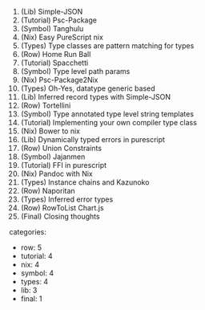 1. (Lib)      Simple-JSON
1. (Tutorial) Psc-Package
1. (Symbol)   Tanghulu
1. (Nix)      Easy PureScript nix
1. (Types)    Type classes are pattern matching for types
1. (Row)      Home Run Ball
1. (Tutorial) Spacchetti
1. (Symbol)   Type level path params
1. (Nix)      Psc-Package2Nix
1. (Types)    Oh-Yes, datatype generic based
1. (Lib)      Inferred record types with Simple-JSON
1. (Row)      Tortellini
1. (Symbol)   Type annotated type level string templates
1. (Tutorial) Implementing your own compiler type class
1. (Nix)      Bower to nix
1. (Lib)      Dynamically typed errors in purescript
1. (Row)      Union Constraints
1. (Symbol)   Jajanmen
1. (Tutorial) FFI in purescript
1. (Nix)      Pandoc with Nix
1. (Types)    Instance chains and Kazunoko
1. (Row)      Naporitan
1. (Types)    Inferred error types
1. (Row)      RowToList Chart.js
1. (Final)    Closing thoughts

categories:

* row: 5
* tutorial: 4
* nix: 4
* symbol: 4
* types: 4
* lib: 3
* final: 1

